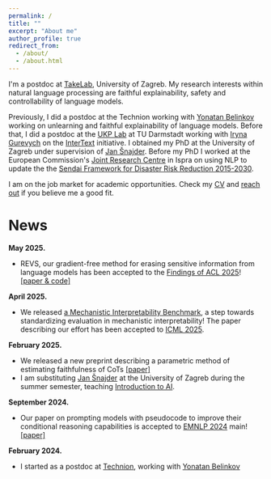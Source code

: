 ```yaml
---
permalink: /
title: ""
excerpt: "About me"
author_profile: true
redirect_from: 
  - /about/
  - /about.html
---
```


I'm a postdoc at [TakeLab](https://takelab.fer.hr/), University of Zagreb. My research interests within natural language processing are faithful explainability, safety and controllability of language models.

Previously, I did a postdoc at the Technion working with [Yonatan Belinkov](https://belinkov.com/) working on unlearning and faithful explainability of language models. Before that, I did a postdoc at the [UKP Lab](https://www.informatik.tu-darmstadt.de/ukp/ukp_home/index.en.jsp) at TU Darmstadt working with [Iryna Gurevych](https://www.informatik.tu-darmstadt.de/ukp/ukp_home/head_ukp/index.en.jsp) on the [InterText](https://intertext.ukp-lab.de/) initiative. I obtained my PhD at the University of Zagreb under supervision of [Jan Šnajder](http://www.zemris.fer.hr/~jan/). Before my PhD I worked at the European Commission's [Joint Research Centre](https://commission.europa.eu/about-european-commission/departments-and-executive-agencies/joint-research-centre_en) in Ispra on using NLP to update the the [Sendai Framework for Disaster Risk Reduction 2015-2030](https://www.undrr.org/publication/sendai-framework-disaster-risk-reduction-2015-2030).

I am on the job market for academic opportunities. Check my [CV](https://mttk.github.io/files/CV_Tutek_Martin_Mar_2024.pdf) and [reach out](https://mttk.github.io/contact/) if you believe me a good fit.

News
======
**May 2025.**
- REVS, our gradient-free method for erasing sensitive information from language models has been accepted to the [Findings of ACL 2025](https://2025.aclweb.org/)! [[paper & code]](https://technion-cs-nlp.github.io/REVS/)

**April 2025.**
- We released [a Mechanistic Interpretability Benchmark](https://mib-bench.github.io/), a step towards standardizing evaluation in mechanistic interpretability! The paper describing our effort has been accepted to [ICML 2025](https://icml.cc/).

**February 2025.**
- We released a new preprint describing a parametric method of estimating faithfulness of CoTs [[paper]](https://arxiv.org/abs/2502.14829)
- I am substituting [Jan Šnajder](http://www.zemris.fer.hr/~jan/) at the University of Zagreb during the summer semester, teaching [Introduction to AI](https://www.fer.unizg.hr/en/course/itai).

**September 2024.**
- Our paper on prompting models with pseudocode to improve their conditional reasoning capabilities is accepted to [EMNLP 2024](https://2024.emnlp.org/) main! [[paper]](https://arxiv.org/abs/2401.10065) 

**February 2024.**
- I started as a postdoc at [Technion](https://www.technion.ac.il/en/home-2/), working with [Yonatan Belinkov](https://belinkov.com/)
